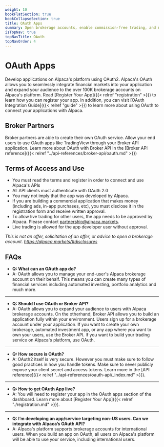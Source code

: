 ```yaml
---
weight: 10
bookFlatSection: true
bookCollapseSection: true
title: OAuth Apps
summary: Open brokerage accounts, enable commission-free trading, and manage the ongoing user experience with Alpaca Broker API
isTopNav: true
topNavTitle: OAuth
topNavOrder: 4
---
```


# OAuth Apps

Develop applications on Alpaca's platform using OAuth2. Alpaca's OAuth allows you to seamlessly integrate financial markets into your application and expand your audience to the over 100K brokerage accounts on Alpaca's platform. Read [Register Your App]({{< relref "registration" >}}) to learn how you can register your app. In addition, you can visit [OAuth Integration Guide]({{< relref "guide" >}}) to learn more about using OAuth to connect your applications with Alpaca. 

## Broker Partners

Broker partners are able to create their own OAuth service. Allow your end users to use OAuth apps like TradingView through your Broker API application. Learn more about OAuth with Broker API in the [Broker API reference]({{< relref "../api-references/broker-api/oauth.md" >}})

## Terms of Access and Use

* You must read the terms and register in order to connect and use Alpaca's APIs
* All API clients must authenticate with OAuth 2.0
* You may not imply that the app was developed by Alpaca.
* If you are building a commercial application that makes money (including ads, in-app purchases, etc), you must disclose it in the registration form and receive written approval.
* To allow live trading for other users, the app needs to be approved by Alpaca. Please contact partnership@alpaca.markets.
* Live trading is allowed for the app developer user without approval.

*This is not an offer, solicitation of an offer, or advice to open a brokerage account. https://alpaca.markets/#disclosures*

## FAQs



- **Q: What can an OAuth app do?**
- A: OAuth allows you to manage your end-user's Alpaca brokerage account on their behalf. This means you can create many types of financial services including automated investing, portfolio analytics and much more. 


----

- **Q: Should I use OAuth or Broker API?**
- A: OAuth allows you to expand your audience to users with Alpaca brokerage accounts. On the otherhand, Broker API allows you to build an application fully within your environment. Users sign up for a brokerage account under your application. If you want to create your own brokerage, automated investment app, or any app where you want to own your users, use the Broker API. If you want to build your trading service on Alpaca's platform, use OAuth.

----

- **Q: How secure is OAuth?**
- A: OAuth2 itself is very secure. However you must make sure to follow good practices in how you handle tokens. Make sure to never publicly expose your client secret and access tokens. Learn more in the [API reference]({{< relref "../api-references/oauth-api/_index.md" >}}). 

----

- **Q: How to get OAuth App live?**
- A: You will need to register your app in the OAuth apps section of the dashboard. Learn more about [Register Your App]({{< relref "./registration.md" >}}). 

----

- **Q: I’m developing an app/service targeting non-US users. Can we integrate with Alpaca’s OAuth API?** 
- A: Alpaca's platform supports brokerage accounts for international users. When you build an app on OAuth, all users on Alpaca's platform will be able to use your service, including international users. 
  

  

